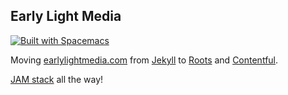 ## Early Light Media

[![Built with Spacemacs](https://cdn.rawgit.com/syl20bnr/spacemacs/442d025779da2f62fc86c2082703697714db6514/assets/spacemacs-badge.svg)](http://github.com/syl20bnr/spacemacs)

Moving [earlylightmedia.com](http://www.earlylightmedia.com) from [Jekyll](http://jekyllrb.com) to [Roots](http://roots.cx) and [Contentful](https://www.contentful.com).

[JAM stack](http://jamstack.org) all the way!
